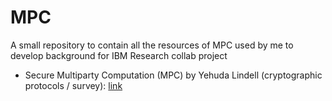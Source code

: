 # MPC
A small repository to contain all the resources of MPC used by me to develop background for IBM Research collab project

* Secure Multiparty Computation (MPC) by Yehuda Lindell (cryptographic protocols / survey): [link](https://eprint.iacr.org/2020/300.pdf)
